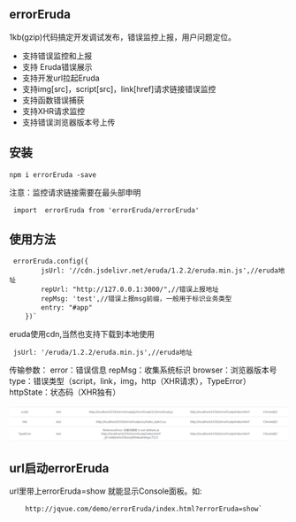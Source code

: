 ## errorEruda
1kb(gzip)代码搞定开发调试发布，错误监控上报，用户问题定位。

- 支持错误监控和上报
- 支持 Eruda错误展示
- 支持开发url拉起Eruda
- 支持img[src]，script[src]，link[href]请求链接错误监控
-  支持函数错误捕获
-  支持XHR请求监控
-  支持错误浏览器版本号上传

## 安装

    npm i errorEruda -save
注意：监控请求链接需要在最头部申明


     import  errorEruda from 'errorEruda/errorEruda'
## 使用方法

     errorEruda.config({
            jsUrl: '//cdn.jsdelivr.net/eruda/1.2.2/eruda.min.js',//eruda地址
            repUrl: "http://127.0.0.1:3000/",//错误上报地址
            repMsg: 'test',//错误上报msg前缀，一般用于标识业务类型
            entry: "#app"
        })`
eruda使用cdn,当然也支持下载到本地使用


     jsUrl: '/eruda/1.2.2/eruda.min.js',//eruda地址
传输参数：
error：错误信息
repMsg：收集系统标识
browser：浏览器版本号
type：错误类型（script，link，img，http（XHR请求），TypeError）
httpState：状态码（XHR独有）

![image](./js/errorEruda/demo.png)
## url启动errorEruda
url里带上errorEruda=show 就能显示Console面板。如:

        http://jqvue.com/demo/errorEruda/index.html?errorEruda=show`
